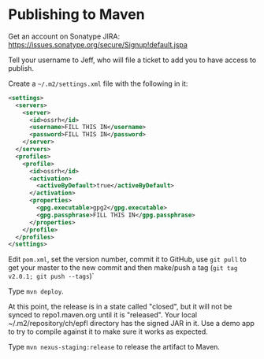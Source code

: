 # Publishing to Maven

Get an account on Sonatype JIRA: https://issues.sonatype.org/secure/Signup!default.jspa

Tell your username to Jeff, who will file a ticket to add you
to have access to publish.

Create a `~/.m2/settings.xml` file with the following in it:
```xml
<settings>
  <servers>
    <server>
      <id>ossrh</id>
      <username>FILL THIS IN</username>
      <password>FILL THIS IN</password>
    </server>
  </servers>
  <profiles>
    <profile>
      <id>ossrh</id>
      <activation>
        <activeByDefault>true</activeByDefault>
      </activation>
      <properties>
        <gpg.executable>gpg2</gpg.executable>
        <gpg.passphrase>FILL THIS IN</gpg.passphrase>
      </properties>
    </profile>
  </profiles>
</settings>
```

Edit `pom.xml`, set the version number, commit it to GitHub,
use `git pull` to get your master to the new commit and then
make/push a tag (`git tag v2.0.1; git push --tags`)`

Type `mvn deploy`.

At this point, the release is in a state called "closed", but it will
not be synced to repo1.maven.org until it is "released". Your local
~/.m2/repository/ch/epfl directory has the signed JAR in it. Use
a demo app to try to compile against it to make sure it works as
expected.

Type `mvn nexus-staging:release` to release the artifact to Maven.